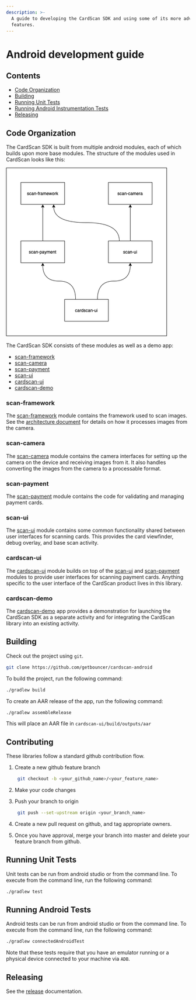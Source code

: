 ```yaml
---
description: >-
  A guide to developing the CardScan SDK and using some of its more advanced
  features.
---
```


# Android development guide

## Contents

* [Code Organization](android-development-guide.md#code-organization)
* [Building](android-development-guide.md#building)
* [Running Unit Tests](android-development-guide.md#running-unit-tests)
* [Running Android Instrumentation Tests](android-development-guide.md#running-android-tests)
* [Releasing](android-development-guide.md#releasing)

## Code Organization

The CardScan SDK is built from multiple android modules, each of which builds upon more base modules. The structure of the modules used in CardScan looks like this:

![module structure](../../.gitbook/assets/cardscan_android_module_dependencies.png)

The CardScan SDK consists of these modules as well as a demo app:

* [scan-framework](android-development-guide.md#scan-framework)
* [scan-camera](android-development-guide.md#scan-camera)
* [scan-payment](android-development-guide.md#scan-payment)
* [scan-ui](android-development-guide.md#scan-ui)
* [cardscan-ui](android-development-guide.md#cardscan-ui)
* [cardscan-demo](android-development-guide.md#cardscan-demo)

### scan-framework

The [scan-framework](https://github.com/getbouncer/cardscan-android/tree/master/scan-framework) module contains the framework used to scan images. See the [architecture document]() for details on how it processes images from the camera.

### scan-camera

The [scan-camera](https://github.com/getbouncer/cardscan-android/tree/master/scan-camera) module contains the camera interfaces for setting up the camera on the device and receiving images from it. It also handles converting the images from the camera to a processable format.

### scan-payment

The [scan-payment](https://github.com/getbouncer/cardscan-android/tree/master/scan-payment) module contains the code for validating and managing payment cards.

### scan-ui

The [scan-ui](https://github.com/getbouncer/cardscan-android/tree/master/scan-ui) module contains some common functionality shared between user interfaces for scanning cards. This provides the card viewfinder, debug overlay, and base scan activity.

### cardscan-ui

The [cardscan-ui](https://github.com/getbouncer/cardscan-android/tree/master/cardscan-ui) module builds on top of the [scan-ui](https://github.com/getbouncer/cardscan-android/tree/master/scan-ui) and [scan-payment](https://github.com/getbouncer/cardscan-android/tree/master/scan-payment) modules to provide user interfaces for scanning payment cards. Anything specific to the user interface of the CardScan product lives in this library.

### cardscan-demo

The [cardscan-demo](https://github.com/getbouncer/cardscan-android/tree/master/demo) app provides a demonstration for launching the CardScan SDK as a separate activity and for integrating the CardScan library into an existing activity.

## Building

Check out the project using `git`.

```bash
git clone https://github.com/getbouncer/cardscan-android
```

To build the project, run the following command:

```bash
./gradlew build
```

To create an AAR release of the app, run the following command:

```bash
./gradlew assembleRelease
```

This will place an AAR file in `cardscan-ui/build/outputs/aar`

## Contributing

These libraries follow a standard github contribution flow.

1. Create a new github feature branch

   ```bash
    git checkout -b <your_github_name>/<your_feature_name>
   ```

2. Make your code changes
3. Push your branch to origin

   ```bash
    git push --set-upstream origin <your_branch_name>
   ```

4. Create a new pull request on github, and tag appropriate owners.
5. Once you have approval, merge your branch into master and delete your feature branch from github.

## Running Unit Tests

Unit tests can be run from android studio or from the command line. To execute from the command line, run the following command:

```bash
./gradlew test
```

## Running Android Tests

Android tests can be run from android studio or from the command line. To execute from the command line, run the following command:

```bash
./gradlew connectedAndroidTest
```

Note that these tests require that you have an emulator running or a physical device connected to your machine via `ADB`.

## Releasing

See the [release](../../liveness-check/android-integration-guide/android-release-guide.md) documentation.

